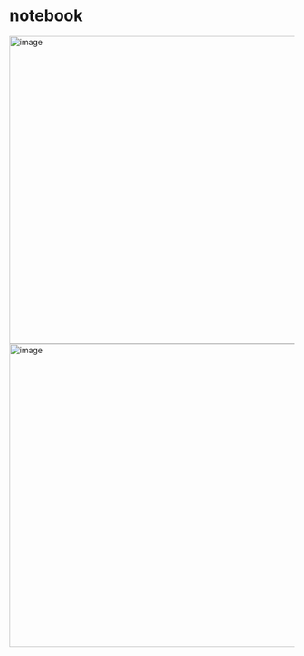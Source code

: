 # notebook

<img width="544" alt="image" src="https://github.com/imaCollin/notebook/assets/127849702/175a25aa-2435-47f9-b4bf-ad7f3a13b5a5">
<img width="535" alt="image" src="https://github.com/imaCollin/notebook/assets/127849702/ad2889c1-9d8a-4c31-85bf-2dbb067e7a68">

